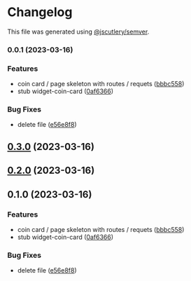 # Changelog

This file was generated using [@jscutlery/semver](https://github.com/jscutlery/semver).

### 0.0.1 (2023-03-16)


### Features

* coin card / page skeleton with routes / requets ([bbbc558](https://github.com/permafacts/el-cap/commit/bbbc558575223b981a54dea9266157660d90985e))
* stub widget-coin-card ([0af6366](https://github.com/permafacts/el-cap/commit/0af63668ea04b913c85cbebcaa79a0759f59a267))


### Bug Fixes

* delete file ([e56e8f8](https://github.com/permafacts/el-cap/commit/e56e8f87dced8dba29721713b7e7548741c37fa9))

## [0.3.0](https://github.com/permafacts/el-cap/compare/widget-coin-card-0.2.0...widget-coin-card-0.3.0) (2023-03-16)

## [0.2.0](https://github.com/permafacts/el-cap/compare/widget-coin-card-0.1.0...widget-coin-card-0.2.0) (2023-03-16)

## 0.1.0 (2023-03-16)


### Features

* coin card / page skeleton with routes / requets ([bbbc558](https://github.com/permafacts/el-cap/commit/bbbc558575223b981a54dea9266157660d90985e))
* stub widget-coin-card ([0af6366](https://github.com/permafacts/el-cap/commit/0af63668ea04b913c85cbebcaa79a0759f59a267))


### Bug Fixes

* delete file ([e56e8f8](https://github.com/permafacts/el-cap/commit/e56e8f87dced8dba29721713b7e7548741c37fa9))

